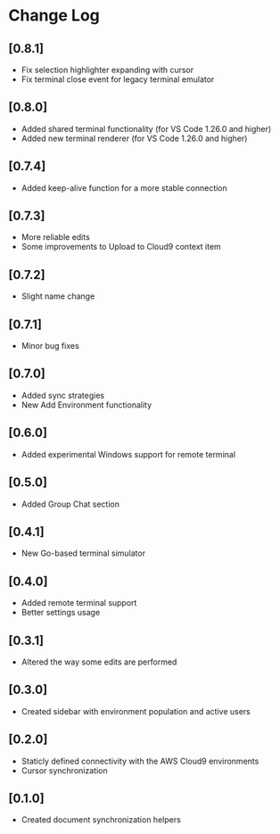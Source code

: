 # Change Log

## [0.8.1]
- Fix selection highlighter expanding with cursor
- Fix terminal close event for legacy terminal emulator

## [0.8.0]
- Added shared terminal functionality (for VS Code 1.26.0 and higher)
- Added new terminal renderer (for VS Code 1.26.0 and higher)

## [0.7.4]
- Added keep-alive function for a more stable connection

## [0.7.3]
- More reliable edits
- Some improvements to Upload to Cloud9 context item

## [0.7.2]
- Slight name change

## [0.7.1]
- Minor bug fixes

## [0.7.0]
- Added sync strategies
- New Add Environment functionality

## [0.6.0]
- Added experimental Windows support for remote terminal

## [0.5.0]
- Added Group Chat section

## [0.4.1]
- New Go-based terminal simulator

## [0.4.0]
- Added remote terminal support
- Better settings usage

## [0.3.1]
- Altered the way some edits are performed

## [0.3.0]
- Created sidebar with environment population and active users

## [0.2.0]
- Staticly defined connectivity with the AWS Cloud9 environments
- Cursor synchronization

## [0.1.0]
- Created document synchronization helpers
